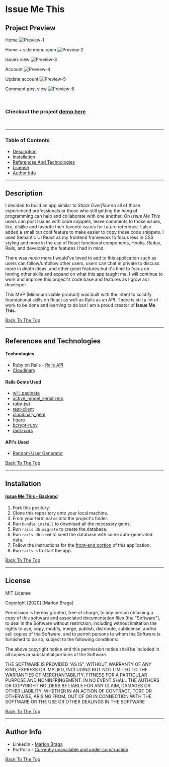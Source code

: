 # Issue Me This

## Project Preview 

Home
![Preview-1](https://res.cloudinary.com/dloh9txdc/image/upload/v1607558322/IssueMeThis%20-%20Project%20Preview/4IssueMeThisPics_xpgsfk.png)

Home + side menu open
![Preview-2](https://res.cloudinary.com/dloh9txdc/image/upload/v1607558322/IssueMeThis%20-%20Project%20Preview/5IssueMeThisPics_cvchpy.png)

Issues view
![Preview-3](https://res.cloudinary.com/dloh9txdc/image/upload/v1607558322/IssueMeThis%20-%20Project%20Preview/3IssueMeThisPics_minjwn.png)

Account 
![Preview-4](https://res.cloudinary.com/dloh9txdc/image/upload/v1607558322/IssueMeThis%20-%20Project%20Preview/2IssueMeThisPics_mwuhtc.png)

Update account
![Preview-5](https://res.cloudinary.com/dloh9txdc/image/upload/v1607558322/IssueMeThis%20-%20Project%20Preview/1IssueMeThisPics_atnf36.png)

Comment post view
![Preview-6](https://res.cloudinary.com/dloh9txdc/image/upload/v1607558322/IssueMeThis%20-%20Project%20Preview/0IssueMeThisPics_kbeoqj.png)

<br />

### Checkout the project [demo here](https://www.youtube.com/watch?v=nE63LDZElBY&ab_channel=MarlonBraga)

<br />

---

### Table of Contents

- [Description](#description)
- [Installation](#installation)
- [References And Technologies](#references-and-technologies)
- [License](#license)
- [Author Info](#author-info)

---

## Description

I decided to build an app similar to _Stack Overflow_ so all of those experienced professionals or those who still getting the hang of programming can help and collaborate with one another. On _Issue Me This_  users can post Issues with code snippets, leave comments to those issues, like, dislike and favorite their favorite issues for future reference. I also added a small but cool feature to make easier to copy those code snippets. I used Semantic UI React as my frontend framework to focus less in CSS styling and more in the use of React functional components, Hooks, Redux, Rails, and developing the features I had in mind.

There was _much_ more I would've loved to add to this application such as users can follow/unfollow other users, users can chat in private to discuss more in depth ideas, and other great features but it's time to focus on honing other skills and expand on what this app taught me. I will continue to work and improve this project's code base and features as I grow as I developer.

This MVP (Minimum viable product) was built with the intent to solidify foundational skills on React as well as Rails as an API. There is still a lot of work to be done and learning to do but I am a proud creator of __Issue Me This__.

[Back To The Top](#issue-me-this)

---

## References and Technologies

#### Technologies

- Ruby on Rails - [Rails API](https://guides.rubyonrails.org/api_app.html)
- [Cloudinary](https://cloudinary.com/)

#### Rails Gems Used

- [will_paginate](https://github.com/mislav/will_paginate)
- [active_model_serializers](https://github.com/rails-api/active_model_serializers)
- [ruby-jwt](https://github.com/jwt/ruby-jwt)
- [rest-client](https://github.com/rest-client/rest-client)
- [cloudinary_gem](https://github.com/cloudinary/cloudinary_gem)
- [figaro](https://github.com/laserlemon/figaro)
- [bcrypt-ruby](https://github.com/codahale/bcrypt-ruby)
- [rack-cors](https://github.com/cyu/rack-cors)

#### API's Used

- [Random User Generator](https://randomuser.me/)

[Back To The Top](#issue-me-this)

---

## Installation

#### [Issue Me This - Backend](https://github.com/mrdbrg/issue-me-this-backend)

1. Fork this pository.
1. Clone this repository onto your local machine.
1. From your terminal `cd` into the project's folder.
1. Run `bundle install` to download all the necessary gems.
1. Run `rails db:migrate` to create the database.
1. Run `rails db:seed` to seed the database with some auto-generated data.
1. Follow the instructions for the [front-end portion](https://github.com/mrdbrg/issue-me-this-frontend) of this application. 
1. Run `rails s` to start the app.

[Back To The Top](#issue-me-this)

---

## License

MIT License

Copyright [2020] [Marlon Braga]

Permission is hereby granted, free of charge, to any person obtaining a copy of this software and associated documentation files (the "Software"), to deal in the Software without restriction, including without limitation the rights to use, copy, modify, merge, publish, distribute, sublicense, and/or sell copies of the Software, and to permit persons to whom the Software is furnished to do so, subject to the following conditions:

The above copyright notice and this permission notice shall be included in all copies or substantial portions of the Software.

THE SOFTWARE IS PROVIDED "AS IS", WITHOUT WARRANTY OF ANY KIND, EXPRESS OR IMPLIED, INCLUDING BUT NOT LIMITED TO THE WARRANTIES OF MERCHANTABILITY, FITNESS FOR A PARTICULAR PURPOSE AND NONINFRINGEMENT. IN NO EVENT SHALL THE AUTHORS OR COPYRIGHT HOLDERS BE LIABLE FOR ANY CLAIM, DAMAGES OR OTHER LIABILITY, WHETHER IN AN ACTION OF CONTRACT, TORT OR OTHERWISE, ARISING FROM, OUT OF OR IN CONNECTION WITH THE SOFTWARE OR THE USE OR OTHER DEALINGS IN THE SOFTWARE

[Back To The Top](#issue-me-this)

---

## Author Info

- LinkedIn - [Marlon Braga](https://www.linkedin.com/in/marlon-braga/)
- Portfolio - [Currently unavailable and under construction](https://www.youtube.com/watch?v=oHg5SJYRHA0&ab_channel=cotter548)

[Back To The Top](#issue-me-this)

